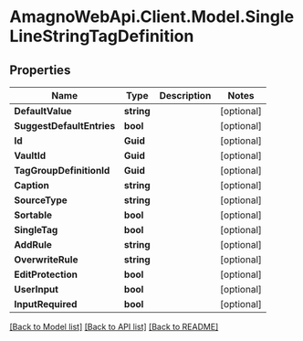 
# AmagnoWebApi.Client.Model.SingleLineStringTagDefinition

## Properties

Name | Type | Description | Notes
------------ | ------------- | ------------- | -------------
**DefaultValue** | **string** |  | [optional] 
**SuggestDefaultEntries** | **bool** |  | [optional] 
**Id** | **Guid** |  | [optional] 
**VaultId** | **Guid** |  | [optional] 
**TagGroupDefinitionId** | **Guid** |  | [optional] 
**Caption** | **string** |  | [optional] 
**SourceType** | **string** |  | [optional] 
**Sortable** | **bool** |  | [optional] 
**SingleTag** | **bool** |  | [optional] 
**AddRule** | **string** |  | [optional] 
**OverwriteRule** | **string** |  | [optional] 
**EditProtection** | **bool** |  | [optional] 
**UserInput** | **bool** |  | [optional] 
**InputRequired** | **bool** |  | [optional] 

[[Back to Model list]](../README.md#documentation-for-models)
[[Back to API list]](../README.md#documentation-for-api-endpoints)
[[Back to README]](../README.md)

